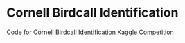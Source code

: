 # Cornell Birdcall Identification

Code for [Cornell Birdcall Identification Kaggle Competition](https://www.kaggle.com/c/birdsong-recognition/data)